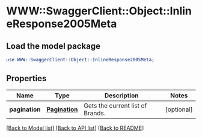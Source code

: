 # WWW::SwaggerClient::Object::InlineResponse2005Meta

## Load the model package
```perl
use WWW::SwaggerClient::Object::InlineResponse2005Meta;
```

## Properties
Name | Type | Description | Notes
------------ | ------------- | ------------- | -------------
**pagination** | [**Pagination**](Pagination.md) | Gets the current list of Brands. | [optional] 

[[Back to Model list]](../README.md#documentation-for-models) [[Back to API list]](../README.md#documentation-for-api-endpoints) [[Back to README]](../README.md)



